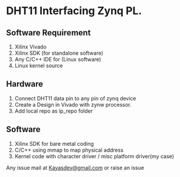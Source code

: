 # DHT11 Interfacing Zynq PL.  

## Software Requirement
  1) Xilinx Vivado
  2) Xilinx SDK (for standalone software)
  3) Any C/C++ IDE for (Linux software)
  4) Linux kernel source 
## Hardware
1) Connect DHT11  data pin to any pin of zynq device 
2) Create a Design in Vivado with zynw processor.
3) Add local repo as ip_repo folder

## Software
1) Xilinx SDK for bare metal coding
2) C/C++ using mmap to map physical address
3) Kernel code with character driver / misc platform driver(my case)


Any issue mail at 
Kayasdev@gmail.com or raise an issue
